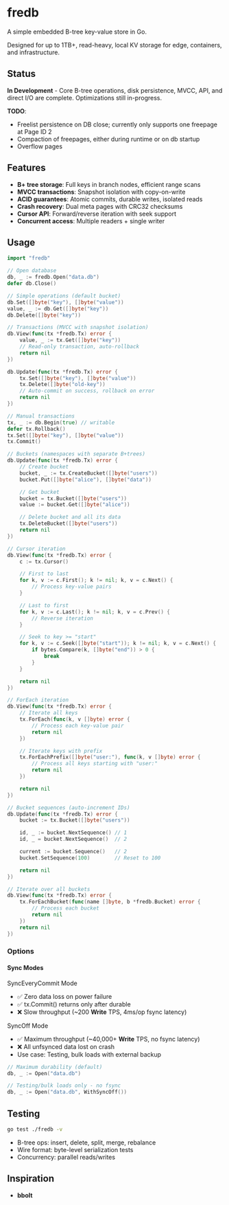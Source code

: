 # fredb

A simple embedded B-tree key-value store in Go.

Designed for up to 1TB+, read-heavy, local KV storage for edge, containers, and 
infrastructure.

## Status

**In Development** - Core B-tree operations, disk persistence, MVCC, API, and direct 
I/O are complete. Optimizations still in-progress.

**TODO**:

- Freelist persistence on DB close; currently only supports one freepage at Page ID 2
- Compaction of freepages, either during runtime or on db startup
- Overflow pages

## Features

- **B+ tree storage**: Full keys in branch nodes, efficient range scans
- **MVCC transactions**: Snapshot isolation with copy-on-write
- **ACID guarantees**: Atomic commits, durable writes, isolated reads
- **Crash recovery**: Dual meta pages with CRC32 checksums
- **Cursor API**: Forward/reverse iteration with seek support
- **Concurrent access**: Multiple readers + single writer

## Usage

```go
import "fredb"

// Open database
db, _ := fredb.Open("data.db")
defer db.Close()

// Simple operations (default bucket)
db.Set([]byte("key"), []byte("value"))
value, _ := db.Get([]byte("key"))
db.Delete([]byte("key"))

// Transactions (MVCC with snapshot isolation)
db.View(func(tx *fredb.Tx) error {
    value, _ := tx.Get([]byte("key"))
    // Read-only transaction, auto-rollback
    return nil
})

db.Update(func(tx *fredb.Tx) error {
    tx.Set([]byte("key"), []byte("value"))
    tx.Delete([]byte("old-key"))
    // Auto-commit on success, rollback on error
    return nil
})

// Manual transactions
tx, _ := db.Begin(true) // writable
defer tx.Rollback()
tx.Set([]byte("key"), []byte("value"))
tx.Commit()

// Buckets (namespaces with separate B+trees)
db.Update(func(tx *fredb.Tx) error {
    // Create bucket
    bucket, _ := tx.CreateBucket([]byte("users"))
    bucket.Put([]byte("alice"), []byte("data"))

    // Get bucket
    bucket = tx.Bucket([]byte("users"))
    value := bucket.Get([]byte("alice"))

    // Delete bucket and all its data
    tx.DeleteBucket([]byte("users"))
    return nil
})

// Cursor iteration
db.View(func(tx *fredb.Tx) error {
    c := tx.Cursor()

    // First to last
    for k, v := c.First(); k != nil; k, v = c.Next() {
        // Process key-value pairs
    }

    // Last to first
    for k, v := c.Last(); k != nil; k, v = c.Prev() {
        // Reverse iteration
    }

    // Seek to key >= "start"
    for k, v := c.Seek([]byte("start")); k != nil; k, v = c.Next() {
        if bytes.Compare(k, []byte("end")) > 0 {
            break
        }
    }

    return nil
})

// ForEach iteration
db.View(func(tx *fredb.Tx) error {
    // Iterate all keys
    tx.ForEach(func(k, v []byte) error {
        // Process each key-value pair
        return nil
    })

    // Iterate keys with prefix
    tx.ForEachPrefix([]byte("user:"), func(k, v []byte) error {
        // Process all keys starting with "user:"
        return nil
    })

    return nil
})

// Bucket sequences (auto-increment IDs)
db.Update(func(tx *fredb.Tx) error {
    bucket := tx.Bucket([]byte("users"))

    id, _ := bucket.NextSequence() // 1
    id, _ = bucket.NextSequence()  // 2

    current := bucket.Sequence()   // 2
    bucket.SetSequence(100)        // Reset to 100

    return nil
})

// Iterate over all buckets
db.View(func(tx *fredb.Tx) error {
    tx.ForEachBucket(func(name []byte, b *fredb.Bucket) error {
        // Process each bucket
        return nil
    })
    return nil
})
```

### Options

#### Sync Modes

SyncEveryCommit Mode

- ✅ Zero data loss on power failure
- ✅ tx.Commit() returns only after durable
- ❌ Slow throughput (~200 **Write** TPS, 4ms/op fsync latency)

SyncOff Mode

- ✅ Maximum throughput (~40,000+ **Write** TPS, no fsync latency)
- ❌ All unfsynced data lost on crash
- Use case: Testing, bulk loads with external backup

```go
// Maximum durability (default)
db, _ := Open("data.db")

// Testing/bulk loads only - no fsync
db, _ := Open("data.db", WithSyncOff())
```

## Testing

```bash
go test ./fredb -v
```

- B-tree ops: insert, delete, split, merge, rebalance
- Wire format: byte-level serialization tests
- Concurrency: parallel reads/writes

## Inspiration

- **bbolt**
